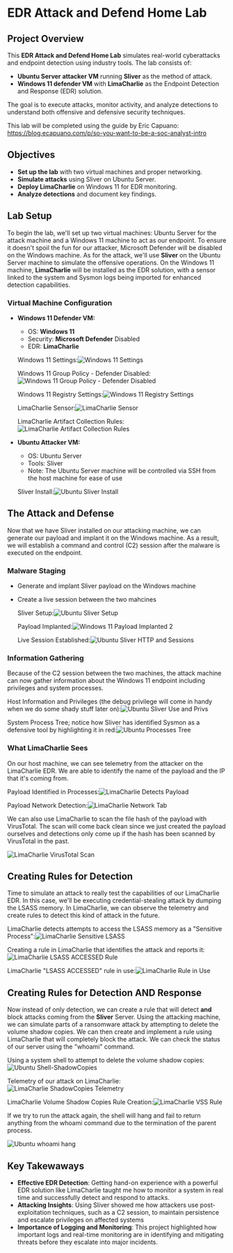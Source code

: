 # EDR Attack and Defend Home Lab

## Project Overview  
This **EDR Attack and Defend Home Lab** simulates real-world cyberattacks and endpoint detection using industry tools. The lab consists of:  

- **Ubuntu Server attacker VM** running **Sliver** as the method of attack.  
- **Windows 11 defender VM** with **LimaCharlie** as the Endpoint Detection and Response (EDR) solution.  

The goal is to execute attacks, monitor activity, and analyze detections to understand both offensive and defensive security techniques.  

This lab will be completed using the guide by Eric Capuano: https://blog.ecapuano.com/p/so-you-want-to-be-a-soc-analyst-intro

## Objectives  
- **Set up the lab** with two virtual machines and proper networking.  
- **Simulate attacks** using Sliver on Ubuntu Server.  
- **Deploy LimaCharlie** on Windows 11 for EDR monitoring.  
- **Analyze detections** and document key findings. 

## Lab Setup
To begin the lab, we'll set up two virtual machines: Ubuntu Server for the attack machine and a Windows 11 machine to act as our endpoint. To ensure it doesn't spoil the fun for our attacker, Microsoft Defender will be disabled on the Windows machine. As for the attack, we'll use **Sliver** on the Ubuntu Server machine to simulate the offensive operations. On the Windows 11 machine, **LimaCharlie** will be installed as the EDR solution, with a sensor linked to the system and Sysmon logs being imported for enhanced detection capabilities.

### Virtual Machine Configuration
- **Windows 11 Defender VM:**
  - OS: **Windows 11**
  - Security: **Microsoft Defender** Disabled
  - EDR: **LimaCharlie** 

  Windows 11 Settings:![Windows 11 Settings](https://github.com/user-attachments/assets/7c18f950-b61d-4aea-b9fe-f1c36573a80c)

  Windows 11 Group Policy - Defender Disabled:![Windows 11 Group Policy - Defender Disabled](https://github.com/user-attachments/assets/ad09722d-ea3a-4b64-9497-ecd20cadaff0)

  Windows 11 Registry Settings:![Windows 11 Registry Settings](https://github.com/user-attachments/assets/beeba7b8-a42c-43c0-b86b-e4ec54c1c65a)

  LimaCharlie Sensor:![LimaCharlie Sensor](https://github.com/user-attachments/assets/8f897fbd-aeda-4029-a462-e7ba3fbb3e9d)

  LimaCharlie Artifact Collection Rules:![LimaCharlie Artifact Collection Rules](https://github.com/user-attachments/assets/7d82358d-4e1b-45a0-9b25-a7a6ddbab5fe)

- **Ubuntu Attacker VM:**
  - OS: Ubuntu Server
  - Tools: Sliver
  - Note: The Ubuntu Server machine will be controlled via SSH from the host machine for ease of use

   Sliver Install:![Ubuntu Sliver Install](https://github.com/user-attachments/assets/002936ac-71bc-4ce2-8a9f-dd1bd3278f0c)

## The Attack and Defense
Now that we have Sliver installed on our attacking machine, we can generate our payload and implant it on the Windows machine. As a result, we will establish a command and control (C2) session after the malware is executed on the endpoint.

### Malware Staging
- Generate and implant Sliver payload on the Windows machine
- Create a live session between the two mahcines

  Sliver Setup:![Ubuntu Sliver Setup](https://github.com/user-attachments/assets/ce367d92-5530-422a-a848-c0bc58f8af68)

  Payload Implanted:![Windows 11 Payload Implanted 2](https://github.com/user-attachments/assets/731b063b-3c82-47c8-b16e-a56ad0c60157)

  Live Session Established:![Ubuntu Sliver HTTP and Sessions](https://github.com/user-attachments/assets/7ba77e2e-40ff-44b7-9763-6056d99af5f0)

### Information Gathering
Because of the C2 session between the two machines, the attack machine can now gather information about the Windows 11 endpoint including privileges and system processes.

  Host Information and Privileges (the debug privilege will come in handy when we do some shady stuff later on):![Ubuntu Sliver Use and Privs](https://github.com/user-attachments/assets/4cc3ec05-f6ea-473d-b512-dab03b462649)

  System Process Tree; notice how Sliver has identified Sysmon as a defensive tool by highlighting it in red:![Ubuntu Processes Tree](https://github.com/user-attachments/assets/f5405f99-770f-4ed7-abfc-8e63f6146529)

### What LimaCharlie Sees
On our host machine, we can see telemetry from the attacker on the LimaCharlie EDR. We are able to identify the name of the payload and the IP that it's coming from.

Payload Identified in Processes:![LimaCharlie Detects Payload](https://github.com/user-attachments/assets/c21f4cdb-97ab-4334-879a-5184a981b00c)

Payload Network Detection:![LimaCharlie Network Tab](https://github.com/user-attachments/assets/65b5076c-74d8-4263-bdb3-a772f9b95937)

We can also use LimaCharlie to scan the file hash of the payload with VirusTotal. The scan will come back clean since we just created the payload ourselves and detections only come up if the hash has been scanned by VirusTotal in the past.

![LimaCharlie VirusTotal Scan](https://github.com/user-attachments/assets/43d8da6e-f218-4dfa-b1e1-2fead51e712c)

## Creating Rules for Detection
Time to simulate an attack to really test the capabilities of our LimaCharlie EDR. In this case, we'll be executing credential-stealing attack by dumping the LSASS memory. In LimaCharlie, we can observe the telemetry and create rules to detect this kind of attack in the future.

LimaCharlie detects attempts to access the LSASS memory as a "Sensitive Process":![LimaCharlie Sensitive LSASS](https://github.com/user-attachments/assets/62d3d5ff-1481-4060-8511-5c1e99fdb2d1)

Creating a rule in LimaCharlie that identifies the attack and reports it:![LimaCharlie LSASS ACCESSED Rule](https://github.com/user-attachments/assets/dfabd7d9-662c-4db3-96c7-1ab756901507)

LimaCharlie "LSASS ACCESSED" rule in use:![LimaCharlie Rule in Use](https://github.com/user-attachments/assets/79e4e7fe-d9cc-4d9a-a184-3016a7810669)

## Creating Rules for Detection **AND** Response
Now instead of only detection, we can create a rule that will detect **and** block attacks coming from the **Sliver** Server. Using the attacking machine, we can simulate parts of a ransomware attack by attempting to delete the volume shadow copies. We can then create and implement a rule using LimaCharlie that will completely block the attack. We can check the status of our server using the "whoami" command.

Using a system shell to attempt to delete the volume shadow copies:![Ubuntu Shell-ShadowCopies](https://github.com/user-attachments/assets/b64bcc49-0548-45da-a9b5-afd509e3ad1a)

Telemetry of our attack on LimaCharlie:![LimaCharlie ShadowCopies Telemetry](https://github.com/user-attachments/assets/1be4a00d-e0fb-41a9-89d2-06438f50e403)

LimaCharlie Volume Shadow Copies Rule Creation:![LimaCharlie VSS Rule](https://github.com/user-attachments/assets/e23db392-c09f-45bd-97bf-ab19e12d4845)

If we try to run the attack again, the shell will hang and fail to return anything from the whoami command due to the termination of the parent process.

![Ubuntu whoami hang](https://github.com/user-attachments/assets/b66bfe50-b0a0-4fe4-a271-ff6b880c933c)

## Key Takewaways
- **Effective EDR Detection**: Getting hand-on experience with a powerful EDR solution like LimaCharlie taught me how to monitor a system in real time and successfully detect and respond to attacks.
- **Attacking Insights**: Using Sliver showed me how attackers use post-exploitation techniques, such as a C2 session, to maintain persistence and escalate privileges on affected systems
- **Importance of Logging and Monitoring**: This project highlighted how important logs and real-time monitoring are in identifying and mitigating threats before they escalate into major incidents.
